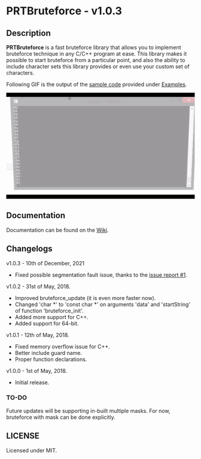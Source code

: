 # PRTBruteforce - v1.0.3

## Description
**PRTBruteforce** is a fast bruteforce library that allows you to implement bruteforce technique in any C/C++ program at ease. This library makes it possible to start bruteforce from a particular point, and also the ability to include character sets this library provides or even use your custom set of characters.

Following GIF is the output of the [sample code](https://github.com/AkshayMohan/PRTBruteforce/blob/master/Examples/sample.c) provided under [Examples](https://github.com/AkshayMohan/PRTBruteforce/tree/master/Examples).

![sample.c-Output](https://raw.githubusercontent.com/AkshayMohan/PRTBruteforce/master/Examples/sample.c-output.gif)

## Documentation
Documentation can be found on the [Wiki](https://github.com/AkshayMohan/PRTBruteforce/wiki).

## Changelogs
v1.0.3 - 10th of December, 2021
- Fixed possible segmentation fault issue, thanks to the [issue report #1](https://github.com/AkshayMohan/PRTBruteforce/issues/1).

v1.0.2 - 31st of May, 2018.
- Improved bruteforce_update (it is even more faster now).
- Changed 'char *' to 'const char *' on arguments 'data' and 'startString' of function 'bruteforce_init'.
- Added more support for C++.
- Added support for 64-bit.

v1.0.1 - 12th of May, 2018.
- Fixed memory overflow issue for C++.
- Better include guard name.
- Proper function declarations.

v1.0.0 - 1st of May, 2018.
- Initial release.

### TO-DO
Future updates will be supporting in-built multiple masks. For now, bruteforce with mask can be done explicitly.

## LICENSE
Licensed under MIT.
